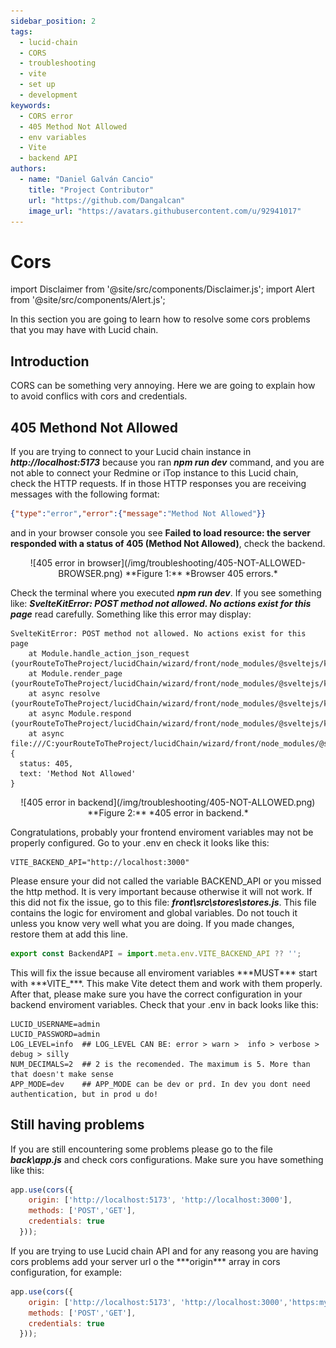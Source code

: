 ```yaml
---
sidebar_position: 2
tags: 
  - lucid-chain
  - CORS
  - troubleshooting
  - vite
  - set up
  - development
keywords:
  - CORS error
  - 405 Method Not Allowed
  - env variables
  - Vite
  - backend API
authors: 
  - name: "Daniel Galván Cancio"
    title: "Project Contributor"
    url: "https://github.com/Dangalcan"
    image_url: "https://avatars.githubusercontent.com/u/92941017"
---
```


# Cors

import Disclaimer from '@site/src/components/Disclaimer.js';
import Alert from '@site/src/components/Alert.js';

In this section you are going to learn how to resolve some cors problems that you may have with Lucid chain.

## Introduction

CORS can be something very annoying. Here we are going to explain how to avoid conflics with cors and credentials.

## 405 Methond Not Allowed

If you are trying to connect to your Lucid chain instance in ***http://localhost:5173*** because you ran ***npm run dev*** command, and you are not able to connect your Redmine or iTop instance to this Lucid chain, check the HTTP requests.  If in those HTTP responses you are receiving messages with the following format:

```json
{"type":"error","error":{"message":"Method Not Allowed"}}
```

 and in your browser console you see **Failed to load resource: the server responded with a status of 405 (Method Not Allowed)**, check the backend.

<div align="center">
![405 error in browser](/img/troubleshooting/405-NOT-ALLOWED-BROWSER.png)  
**Figure 1:** *Browser 405 errors.*
</div>

Check the terminal where you executed ***npm run dev***. If you see something like:
***SvelteKitError: POST method not allowed. No actions exist for this page*** read carefully. Something like this error may display:

```text
SvelteKitError: POST method not allowed. No actions exist for this page
    at Module.handle_action_json_request (yourRouteToTheProject/lucidChain/wizard/front/node_modules/@sveltejs/kit/src/runtime/server/page/actions.js:27:28)
    at Module.render_page (yourRouteToTheProject/lucidChain/wizard/front/node_modules/@sveltejs/kit/src/runtime/server/page/index.js:44:10)
    at async resolve (yourRouteToTheProject/lucidChain/wizard/front/node_modules/@sveltejs/kit/src/runtime/server/respond.js:449:18)
    at async Module.respond (yourRouteToTheProject/lucidChain/wizard/front/node_modules/@sveltejs/kit/src/runtime/server/respond.js:322:20)
    at async file:///C:yourRouteToTheProject/lucidChain/wizard/front/node_modules/@sveltejs/kit/src/exports/vite/dev/index.js:524:22 {
  status: 405,
  text: 'Method Not Allowed'
}
```

<div align="center">
![405 error in backend](/img/troubleshooting/405-NOT-ALLOWED.png)  
**Figure 2:** *405 error in backend.*
</div>

Congratulations, probably your frontend enviroment variables may not be properly configured. Go to your .env en check it looks like this:

```.env
VITE_BACKEND_API="http://localhost:3000"
```

Please ensure your did not called the variable BACKEND_API or you missed the http method. It is very important because otherwise it will not work. If this did not fix the issue, go to this file: ***front\src\stores\stores.js***. This file contains the logic for enviroment and global variables. Do not touch it unless you know very well what you are doing. If you made changes, restore them at add this line.

```js
export const BackendAPI = import.meta.env.VITE_BACKEND_API ?? '';
```

<Alert>
This will fix the issue because all enviroment variables ***MUST*** start with ***VITE_***. This make Vite detect them and work with them properly.
</Alert>

<Disclaimer>
After that, please make sure you have the correct configuration in your backend enviroment variables. Check that your .env in back looks like this:

```.env
LUCID_USERNAME=admin
LUCID_PASSWORD=admin
LOG_LEVEL=info  ## LOG_LEVEL CAN BE: error > warn >  info > verbose > debug > silly
NUM_DECIMALS=2  ## 2 is the recomended. The maximum is 5. More than that doesn't make sense
APP_MODE=dev    ## APP_MODE can be dev or prd. In dev you dont need authentication, but in prod u do!
```

</Disclaimer>

## Still having problems

If you are still encountering some problems please go to the file ***back\app.js*** and check cors configurations. Make sure you have something like this:

```js
app.use(cors({
    origin: ['http://localhost:5173', 'http://localhost:3000'], 
    methods: ['POST','GET'],
    credentials: true
  }));
```

<Disclaimer>
If you are trying to use Lucid chain API and for any reasong you are having cors problems add your server url o the ***origin*** array in cors configuration, for example:

```js
app.use(cors({
    origin: ['http://localhost:5173', 'http://localhost:3000','https:myCustomServer.com:80/myCustomApp'], 
    methods: ['POST','GET'],
    credentials: true
  }));
```

</Disclaimer>